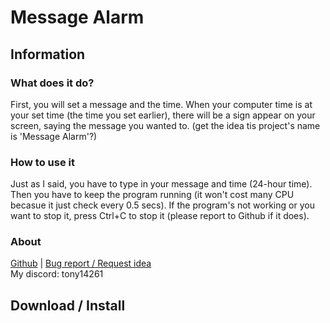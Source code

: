 # Message Alarm <br>

## Information
### What does it do? <br>
First, you will set a message and the time. When your computer time is at your set time (the time you set earlier), there will be a sign appear on your screen, saying the message you wanted to. (get the idea tis project's name is 'Message Alarm'?) <br>
### How to use it <br>
Just as I said, you have to type in your message and time (24-hour time). Then you have to keep the program running (it won't cost many CPU becasue it just check every 0.5 secs). If the program's not working or you want to stop it, press Ctrl+C to stop it (please report to Github if it does). <br>
### About <br>
[Github](https://github.com/Tony14261/MessageAlarm) | [Bug report / Request idea](https://github.com/Tony14261/MessageAlarm/issue) <br>
My discord: tony14261<br>

## Download / Install

